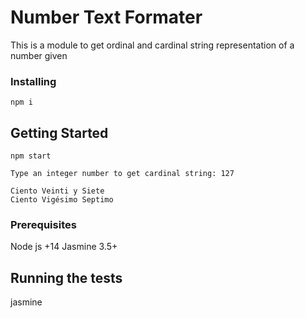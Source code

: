 # Number Text Formater

This is a module to get ordinal and cardinal string representation of a number given

### Installing

```
npm i
```

## Getting Started

```
npm start
```

```
Type an integer number to get cardinal string: 127

Ciento Veinti y Siete 
Ciento Vigésimo Septimo 
```

### Prerequisites

Node js +14
Jasmine 3.5+

## Running the tests

jasmine 